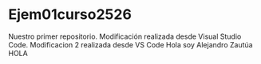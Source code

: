 # Ejem01curso2526
Nuestro primer repositorio.
Modificación realizada desde Visual Studio Code.
Modificacion 2 realizada desde VS Code
Hola soy Alejandro Zautúa
HOLA
